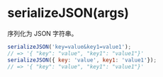 # serializeJSON(args)

序列化为 JSON 字符串。

```javascript
serializeJSON('key=value&key1=value1');
// => '{ "key": "value", "key1": "value1"}'
serializeJSON({ key: 'value', key1: 'value1'});
// => '{ "key": "value", "key1": "value1"}'
```
